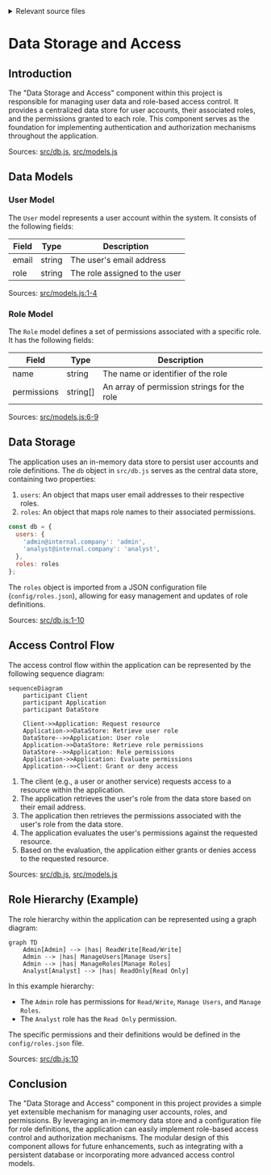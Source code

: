 <details>
<summary>Relevant source files</summary>

The following files were used as context for generating this wiki page:

- [src/db.js](https://github.com/aanickode/access-control-service/blob/main/src/db.js)
- [src/models.js](https://github.com/aanickode/access-control-service/blob/main/src/models.js)
</details>

# Data Storage and Access

## Introduction

The "Data Storage and Access" component within this project is responsible for managing user data and role-based access control. It provides a centralized data store for user accounts, their associated roles, and the permissions granted to each role. This component serves as the foundation for implementing authentication and authorization mechanisms throughout the application.

Sources: [src/db.js](), [src/models.js]()

## Data Models

### User Model

The `User` model represents a user account within the system. It consists of the following fields:

| Field | Type    | Description                   |
|-------|---------|-------------------------------|
| email | string  | The user's email address      |
| role  | string  | The role assigned to the user |

Sources: [src/models.js:1-4]()

### Role Model

The `Role` model defines a set of permissions associated with a specific role. It has the following fields:

| Field       | Type     | Description                                  |
|-------------|----------|----------------------------------------------|
| name        | string   | The name or identifier of the role           |
| permissions | string[] | An array of permission strings for the role  |

Sources: [src/models.js:6-9]()

## Data Storage

The application uses an in-memory data store to persist user accounts and role definitions. The `db` object in `src/db.js` serves as the central data store, containing two properties:

1. `users`: An object that maps user email addresses to their respective roles.
2. `roles`: An object that maps role names to their associated permissions.

```javascript
const db = {
  users: {
    'admin@internal.company': 'admin',
    'analyst@internal.company': 'analyst',
  },
  roles: roles
};
```

The `roles` object is imported from a JSON configuration file (`config/roles.json`), allowing for easy management and updates of role definitions.

Sources: [src/db.js:1-10]()

## Access Control Flow

The access control flow within the application can be represented by the following sequence diagram:

```mermaid
sequenceDiagram
    participant Client
    participant Application
    participant DataStore

    Client->>Application: Request resource
    Application->>DataStore: Retrieve user role
    DataStore-->>Application: User role
    Application->>DataStore: Retrieve role permissions
    DataStore-->>Application: Role permissions
    Application->>Application: Evaluate permissions
    Application-->>Client: Grant or deny access
```

1. The client (e.g., a user or another service) requests access to a resource within the application.
2. The application retrieves the user's role from the data store based on their email address.
3. The application then retrieves the permissions associated with the user's role from the data store.
4. The application evaluates the user's permissions against the requested resource.
5. Based on the evaluation, the application either grants or denies access to the requested resource.

Sources: [src/db.js](), [src/models.js]()

## Role Hierarchy (Example)

The role hierarchy within the application can be represented using a graph diagram:

```mermaid
graph TD
    Admin[Admin] --> |has| ReadWrite[Read/Write]
    Admin --> |has| ManageUsers[Manage Users]
    Admin --> |has| ManageRoles[Manage Roles]
    Analyst[Analyst] --> |has| ReadOnly[Read Only]
```

In this example hierarchy:

- The `Admin` role has permissions for `Read/Write`, `Manage Users`, and `Manage Roles`.
- The `Analyst` role has the `Read Only` permission.

The specific permissions and their definitions would be defined in the `config/roles.json` file.

Sources: [src/db.js:10]()

## Conclusion

The "Data Storage and Access" component in this project provides a simple yet extensible mechanism for managing user accounts, roles, and permissions. By leveraging an in-memory data store and a configuration file for role definitions, the application can easily implement role-based access control and authorization mechanisms. The modular design of this component allows for future enhancements, such as integrating with a persistent database or incorporating more advanced access control models.